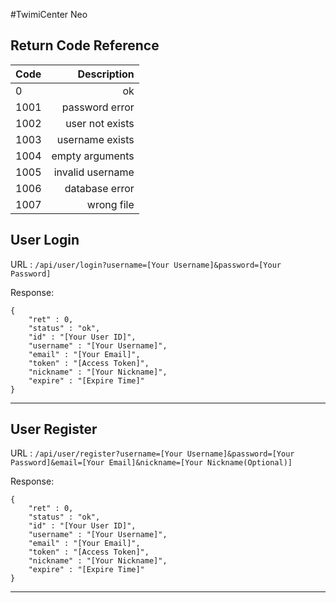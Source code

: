 #TwimiCenter Neo

## Return Code Reference

|  Code  | Description |
|------- |------------:|
|0       |ok           |
|1001    |password error|
|1002    |user not exists|
|1003    |username exists|
|1004    |empty arguments|
|1005    |invalid username|
|1006    |database error|
|1007    |wrong file|

## User Login
URL : `/api/user/login?username=[Your Username]&password=[Your Password]`

Response:

```
{
    "ret" : 0,
    "status" : "ok",
    "id" : "[Your User ID]",
    "username" : "[Your Username]",
    "email" : "[Your Email]",
    "token" : "[Access Token]",
    "nickname" : "[Your Nickname]",
    "expire" : "[Expire Time]"
}
```
    
------------

## User Register
URL : `/api/user/register?username=[Your Username]&password=[Your Password]&email=[Your Email]&nickname=[Your Nickname(Optional)]`

Response:

```
{
    "ret" : 0,
    "status" : "ok",
    "id" : "[Your User ID]",
    "username" : "[Your Username]",
    "email" : "[Your Email]",
    "token" : "[Access Token]",
    "nickname" : "[Your Nickname]",
    "expire" : "[Expire Time]"
}
```

------------